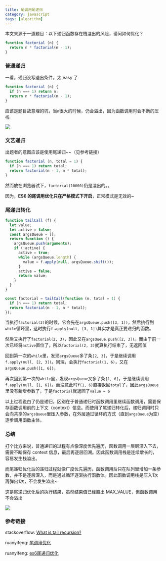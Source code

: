 ```yaml
---
title: 尾调用尾递归
category: javascript
tags: [algorithm]
---
```


本文来源于一道题目：以下递归函数存在栈溢出的风险，请问如何优化？

```js
function factorial (n) {
  return n * factorial(n - 1);
}
```

<!-- more -->

### 普通递归

一看，递归没写退出条件，太 easy 了

```js
function factorial (n) {
  if (n === 1) return n;
  return n * factorial(n - 1);
}
```

应该是题目故意埋的坑，当`n`很大的时候，仍会溢出，因为函数调用时会不断的压栈

<img src="/images/captures/20171013_factorial.png">

### 文艺递归

出题者的意图应该是使用尾递归~~（见参考链接）

```js
function factorial (n, total = 1) {
  if (n === 1) return total;
  return factorial(n - 1, n * total);
}
```

然而放在浏览器试下，`factorial(10000)`仍是溢出的。。

因为，**ES6 的尾调用优化只在严格模式下开启**，正常模式是无效的~

### 尾递归转化

```js
function tailCall (f) {
  let value;
  let active = false;
  const argsQueue = [];
  return function () {
    argsQueue.push(arguments);
    if (!active) {
      active = true;
      while (argsQueue.length) {
        value = f.apply(null, argsQueue.shift());
      }
      active = false;
      return value;
    }
  }
}

const factorial = tailCall(function (n, total = 1) {
  if (n === 1) return total;
  return factorial(n - 1, n * total);
});
```

当执行`factorial(3)`的时候，它会先在`argsQueue.push([3, 1])`，然后执行到`while`循环里，这时执行`f.apply(null, [3, 1])`其实才是真正要递归的函数。

然后又执行了`factorial(2, 3)`，因此又在`argsQueue.push([2, 3])`。而由于前一次已经将`active`置位了，所以`factorial(2, 3)`就算执行结束了，无返回值

回到第一次的`while`里，发现`argsQueue`多了条`[2, 3]`，于是继续调用`f.apply(null, [2, 3])`。同理，会执行`factorial(1, 6)`，又在`argsQueue.push([1, 6])`。

再次回到第一次的`while`里，发现`argsQueue`又多了条`[1, 6]`，于是继续调用`f.apply(null, [1, 6])`。而注意此时`f(1, 6)`直接返回`total`了，因此`argsQueue`里没有新增参数了，于是`factorial`就返回了`value = 6`

以上过程说白了仍是递归，区别在于普通递归时函数调用里继续函数调用，需要保存函数调用前的上下文（context）信息。而使用了尾递归转化后，递归调用时只会向共享的`argsQueue`里压入参数，在外层通过循环的方式（直到`argsQueue`为空）逐步调用函数主体。

### 总结

打个比方来说，普通递归的过程有点像深度优先遍历，函数调用一层层深入下去，需要不断保存 context 信息，最后再逐层回溯。因此函数调用栈是连续增长的，容易发生栈溢出。

而尾递归优化后的递归过程就像广度优先遍历，函数调用后只在队列里增加一条参数，并不是逐层深入，而是通过循环逐渐执行函数体。因此函数调用栈是压入1次再弹出1次，不会发生溢出~

这是尾递归优化后的执行结果，虽然结果值已经超出 MAX_VALUE，但函数调用不会溢出

<img src="/images/captures/20171013_factorial_tail.png">

### 参考链接

stackoverflow: [What is tail recursion?](https://stackoverflow.com/questions/33923/what-is-tail-recursion)

ruanyifeng: [尾调用优化](http://www.ruanyifeng.com/blog/2015/04/tail-call.html)

ruanyifeng: [es6尾递归优化](http://es6.ruanyifeng.com/#docs/function#尾递归优化的实现)

